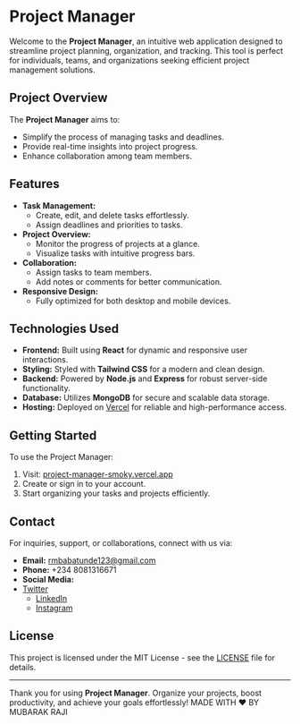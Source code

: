 # Project Manager

Welcome to the **Project Manager**, an intuitive web application designed to streamline project planning, organization, and tracking. This tool is perfect for individuals, teams, and organizations seeking efficient project management solutions.

## Project Overview
The **Project Manager** aims to:
- Simplify the process of managing tasks and deadlines.
- Provide real-time insights into project progress.
- Enhance collaboration among team members.

## Features
- **Task Management:**
  - Create, edit, and delete tasks effortlessly.
  - Assign deadlines and priorities to tasks.
- **Project Overview:**
  - Monitor the progress of projects at a glance.
  - Visualize tasks with intuitive progress bars.
- **Collaboration:**
  - Assign tasks to team members.
  - Add notes or comments for better communication.
- **Responsive Design:**
  - Fully optimized for both desktop and mobile devices.

## Technologies Used
- **Frontend:** Built using **React** for dynamic and responsive user interactions.
- **Styling:** Styled with **Tailwind CSS** for a modern and clean design.
- **Backend:** Powered by **Node.js** and **Express** for robust server-side functionality.
- **Database:** Utilizes **MongoDB** for secure and scalable data storage.
- **Hosting:** Deployed on [Vercel](https://vercel.com) for reliable and high-performance access.

## Getting Started
To use the Project Manager:
1. Visit: [project-manager-smoky.vercel.app](https://project-manager-smoky.vercel.app)
2. Create or sign in to your account.
3. Start organizing your tasks and projects efficiently.

## Contact
For inquiries, support, or collaborations, connect with us via:
- **Email:** rmbabatunde123@gmail.com
- **Phone:** +234 8081316671
- **Social Media:**
- [Twitter](https://x.com/Rinnetech)
  - [LinkedIn](https://www.linkedin.com/in/rajimubarak123/)
  - [Instagram](https://www.instagram.com/mubar.a.k/)

## License
This project is licensed under the MIT License - see the [LICENSE](LICENSE) file for details.

---

Thank you for using **Project Manager**. Organize your projects, boost productivity, and achieve your goals effortlessly!
MADE WITH ❤️ BY MUBARAK RAJI
